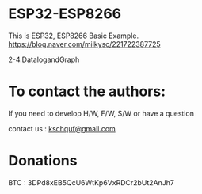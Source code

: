 # ESP32-ESP8266

   This is ESP32, ESP8266 Basic Example. 
   https://blog.naver.com/milkysc/221722387725
   
   2-4.DatalogandGraph

# To contact the authors:

If you need to develop H/W, F/W, S/W or have a question

contact us : kschquf@gmail.com


# Donations

BTC : 3DPd8xEB5QcU6WtKp6VxRDCr2bUt2AnJh7
